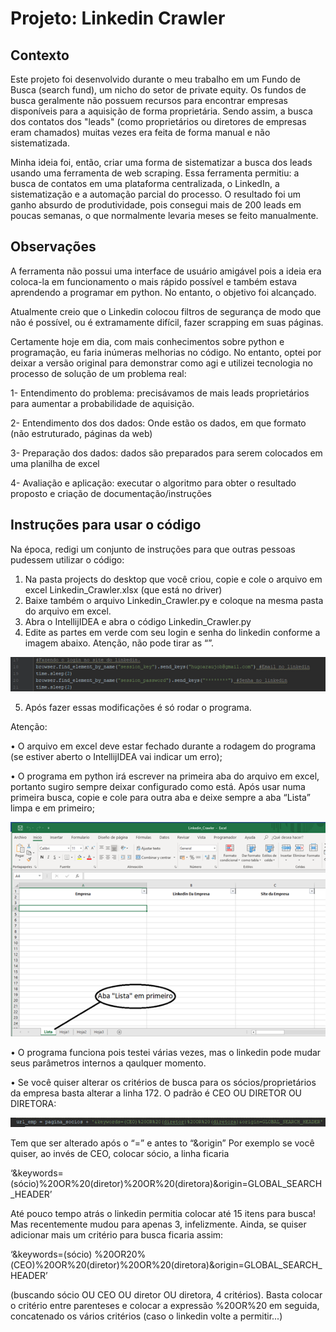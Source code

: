 # Projeto: Linkedin Crawler

## Contexto

Este projeto foi desenvolvido durante o meu trabalho em um Fundo de Busca (search fund), um nicho do setor de private equity. Os fundos de busca geralmente não possuem recursos para encontrar empresas disponíveis para a aquisição de forma proprietária. Sendo assim, a busca dos contatos dos "leads" (como proprietários ou diretores de empresas eram chamados) muitas vezes era feita de forma manual e não sistematizada.

Minha ideia foi, então, criar uma forma de sistematizar a busca dos leads usando uma ferramenta de web scraping. Essa ferramenta permitiu: a busca de contatos em uma plataforma centralizada, o LinkedIn, a sistematização e a automação parcial do processo. O resultado foi um ganho absurdo de produtividade, pois consegui mais de 200 leads em poucas semanas, o que normalmente levaria meses se feito manualmente.

## Observações

A ferramenta não possui uma interface de usuário amigável pois a ideia era coloca-la em funcionamento o mais rápido possível e também estava aprendendo a programar em python. No entanto, o objetivo foi alcançado. 

Atualmente creio que o Linkedin colocou filtros de segurança de modo que não é possível, ou é extramamente difícil, fazer scrapping em suas páginas.

Certamente hoje em dia, com mais conhecimentos sobre python e programação, eu faria inúmeras melhorias no código. No entanto, optei por deixar a versão original para demonstrar como agi e utilizei tecnologia no processo de solução de um problema real:

1- Entendimento do problema: precisávamos de mais leads proprietários para aumentar a probabilidade de aquisição.

2- Entendimento dos dos dados: Onde estão os dados, em que formato (não estruturado, páginas da web)

3- Preparação dos dados: dados são preparados para serem colocados em uma planilha de excel

4- Avaliação e aplicação: executar o algoritmo para obter o resultado proposto e criação de documentação/instruções

## Instruções para usar o código

Na época, redigi um conjunto de instruções para que outras pessoas pudessem utilizar o código:

1)	Na pasta projects do desktop que você criou, copie e cole o arquivo em excel Linkedin_Crawler.xlsx (que está no driver)
2)	Baixe também o arquivo Linkedin_Crawler.py e coloque na mesma pasta do arquivo em excel.
3)	Abra o IntellijIDEA e abra o código Linkedin_Crawler.py
4)	Edite as partes em verde com seu login e senha do linkedin conforme a imagem abaixo. Atenção, não pode tirar as “”.

![UsuarioSenha](https://raw.githubusercontent.com/hugobaraujo88/linkedincrawler/main/img/UsuarioSenha.png)

5)	Após fazer essas modificações é só rodar o programa.

Atenção:

•	O arquivo em excel deve estar fechado durante a rodagem do programa (se estiver aberto o IntellijIDEA vai indicar um erro);

•	O programa em python irá escrever na primeira aba do arquivo em excel, portanto sugiro sempre deixar configurado como está. Após usar numa primeira busca, copie e cole para outra aba e deixe sempre a aba “Lista” limpa e em primeiro;

![planilha](https://raw.githubusercontent.com/hugobaraujo88/linkedincrawler/main/img/planilha.png)

•	O programa funciona pois testei várias vezes, mas o linkedin pode mudar seus parâmetros internos a qaulquer momento.

•	Se você quiser alterar os critérios de busca para os sócios/proprietários da empresa basta alterar a linha 172. O padrão é CEO OU DIRETOR OU DIRETORA:

![url_emp](https://raw.githubusercontent.com/hugobaraujo88/linkedincrawler/main/img/url_emp.png)

Tem que ser alterado após o “=” e antes to “&origin”
Por exemplo se você quiser, ao invés de CEO, colocar sócio, a linha ficaria

‘&keywords=(sócio)%20OR%20(diretor)%20OR%20(diretora)&origin=GLOBAL_SEARCH_HEADER’

Até pouco tempo atrás o linkedin permitia colocar até 15 itens para busca! Mas recentemente mudou para apenas 3, infelizmente. Ainda, se quiser adicionar mais um critério para busca ficaria assim:

‘&keywords=(sócio) %20OR20%(CEO)%20OR%20(diretor)%20OR%20(diretora)&origin=GLOBAL_SEARCH_HEADER’

(buscando sócio OU CEO OU diretor OU diretora, 4 critérios). Basta colocar o critério entre parenteses e colocar a expressão %20OR%20 em seguida, concatenado os vários critérios (caso o linkedin volte a permitir...)
